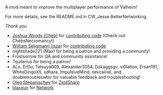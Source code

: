 A mod meant to improve the multiplayer performance of Valheim!

For more details, see the README.md in CW_Jesse.BetterNetworking.

_Thank you_

* [Joshua Woods (Cheb)](https://github.com/jpw1991) for [contributing code](https://github.com/CW-Jesse/valheim-betternetworking/pull/17) (Check out ChebsNecromancy!)
* [William Seligmann (jsza)](https://github.com/jsza) for [contributing code](https://github.com/CW-Jesse/valheim-betternetworking/pull/19)
* nightshade221 (Max) for being a patron and providing a community!
* Frostsorrow for QA and community assistance!
* Tquilarius for being a patron!
* ALo, ErDu, Tatsuya009, Alexander3054, Dskaggsgv, vi0lation, Ersan191, WhiteDingoX5, xdhara, ImpulsiveMind, nevcairiel, and doubletroubleswtor for valuable feedback and troubleshooting!
* [Oleg Stepanischev](https://github.com/oleg-st) for [ZstdSharp](https://github.com/oleg-st/ZstdSharp)
* [blaxxun](https://github.com/blaxxun-boop/) for [Network](https://github.com/blaxxun-boop/Network/)